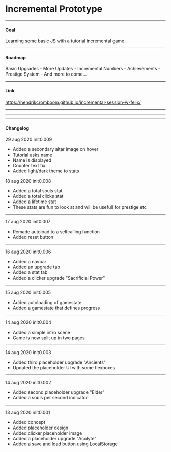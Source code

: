 # Incremental Prototype

---

#### Goal

Learning some basic JS with a tutorial incremental game

---

#### Roadmap

Basic Upgrades - More Updates - Incremental Numbers - Achievements - Prestige System - And more to come...

---

#### Link

https://hendrikcromboom.github.io/incremental-session-w-felix/

---
---
---

#### Changelog

29 aug 2020 init0.009

* Added a secondary altar image on hover
* Tutorial asks name
* Name is displayed 
* Counter text fix
* Added light/dark theme to stats

18 aug 2020 init0.008

* Added a total souls stat
* Added a total clicks stat
* Added a lifetime stat
* These stats are fun to look at and will be usefull for prestige etc

---

17 aug 2020 init0.007

* Remade autoload to a selfcalling function
* Added reset button

---

16 aug 2020 init0.006
* Added a navbar
* Added an upgrade tab
* Added a stat tab
* Added a clicker upgrade "Sacrificial Power"


---

15 aug 2020 init0.005
* Added autoloading of gamestate
* Added a gamestate that defines progress

---

14 aug 2020 init0.004
* Added a simple intro scene
* Game is now split up in two pages

---

14 aug 2020 init0.003
* Added third placeholder upgrade "Ancients"
* Updated the placeholder UI with some flexboxes

---


14 aug 2020 init0.002
* Added second placeholder upgrade "Elder"
* Added a souls per second indicator

---

13 aug 2020 init0.001
* Added concept
* Added placeholder design
* Added clicker placeholder image
* Added a placeholder upgrade "Acolyte"
* Added a save and load button using LocalStorage